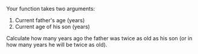 Your function takes two arguments:

1. Current father's age (years)
2. Current age of his son (years)

Сalculate how many years ago the father was twice as old as his son (or in how many years he will be twice as old).
